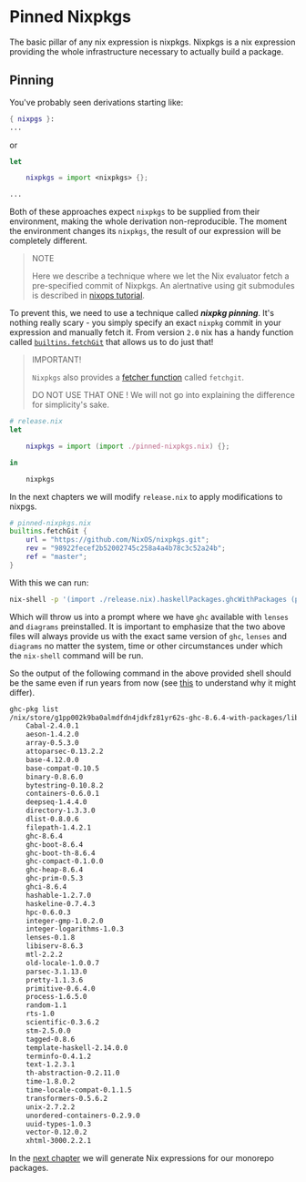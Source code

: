 
# Pinned Nixpkgs

The basic pillar of any nix expression is nixpkgs.
Nixpkgs is a nix expression providing the whole infrastructure
necessary to actually build a package.

## Pinning

You've probably seen derivations starting like:

```nix
{ nixpgs }:
...
```

or

```nix
let

    nixpkgs = import <nixpkgs> {};

...
```

Both of these approaches expect `nixpkgs` to be supplied from their environment, making the whole derivation non-reproducible.
The moment the environment changes its `nixpkgs`, the result of our expression will be completely different.

> NOTE
>
> Here we describe a technique where we let the Nix evaluator fetch a pre-specified commit of Nixpkgs.
> An alertnative using git submodules is described in [nixops tutorial](https://github.com/nh2/nixops-tutorial#nixops-tutorial).

To prevent this, we need to use a technique called __*nixpkg pinning*__.
It's nothing really scary - you simply specify an exact `nixpkg` commit in your expression and manually fetch it.
From version `2.0` nix has a handy function called [`builtins.fetchGit`](https://nixos.org/nix/manual/#builtin-fetchGit) that allows us to do just that!

> IMPORTANT!
>
> `Nixpkgs` also provides a [fetcher function](https://nixos.org/nixpkgs/manual/#sec-pkgs-fetchers) called `fetchgit`.
>
> DO NOT USE THAT ONE ! We will not go into explaining the difference for simplicity's sake.

```nix
# release.nix
let

    nixpkgs = import (import ./pinned-nixpkgs.nix) {};

in

    nixpkgs
```

In the next chapters we will modify `release.nix` to apply modifications to nixpgs.

```nix
# pinned-nixpkgs.nix
builtins.fetchGit {
    url = "https://github.com/NixOS/nixpkgs.git";
    rev = "98922fecef2b52002745c258a4a4b78c3c52a24b";
    ref = "master";
}
```

With this we can run:

```bash
nix-shell -p '(import ./release.nix).haskellPackages.ghcWithPackages (pkgs: [ pkgs.lenses pkgs.aeson ])'
```

Which will throw us into a prompt where we have `ghc` available with `lenses` and `diagrams` preinstalled.
It is important to emphasize that the two above files will always provide us with the exact same version of `ghc`, `lenses` and `diagrams` no matter the system, time or other circumstances under which the `nix-shell` command will be run.

So the output of the following command in the above provided shell should be the same even if run years from now (see [this](./INPUTS-EXPLAINED.md) to understand why it might differ).

```bash
ghc-pkg list
/nix/store/g1pp002k9ba0almdfdn4jdkfz81yr62s-ghc-8.6.4-with-packages/lib/ghc-8.6.4/package.conf.d
    Cabal-2.4.0.1
    aeson-1.4.2.0
    array-0.5.3.0
    attoparsec-0.13.2.2
    base-4.12.0.0
    base-compat-0.10.5
    binary-0.8.6.0
    bytestring-0.10.8.2
    containers-0.6.0.1
    deepseq-1.4.4.0
    directory-1.3.3.0
    dlist-0.8.0.6
    filepath-1.4.2.1
    ghc-8.6.4
    ghc-boot-8.6.4
    ghc-boot-th-8.6.4
    ghc-compact-0.1.0.0
    ghc-heap-8.6.4
    ghc-prim-0.5.3
    ghci-8.6.4
    hashable-1.2.7.0
    haskeline-0.7.4.3
    hpc-0.6.0.3
    integer-gmp-1.0.2.0
    integer-logarithms-1.0.3
    lenses-0.1.8
    libiserv-8.6.3
    mtl-2.2.2
    old-locale-1.0.0.7
    parsec-3.1.13.0
    pretty-1.1.3.6
    primitive-0.6.4.0
    process-1.6.5.0
    random-1.1
    rts-1.0
    scientific-0.3.6.2
    stm-2.5.0.0
    tagged-0.8.6
    template-haskell-2.14.0.0
    terminfo-0.4.1.2
    text-1.2.3.1
    th-abstraction-0.2.11.0
    time-1.8.0.2
    time-locale-compat-0.1.1.5
    transformers-0.5.6.2
    unix-2.7.2.2
    unordered-containers-0.2.9.0
    uuid-types-1.0.3
    vector-0.12.0.2
    xhtml-3000.2.2.1
```

In the [next chapter](../monorepo-nix-expressions) we will generate Nix expressions for our monorepo packages.

